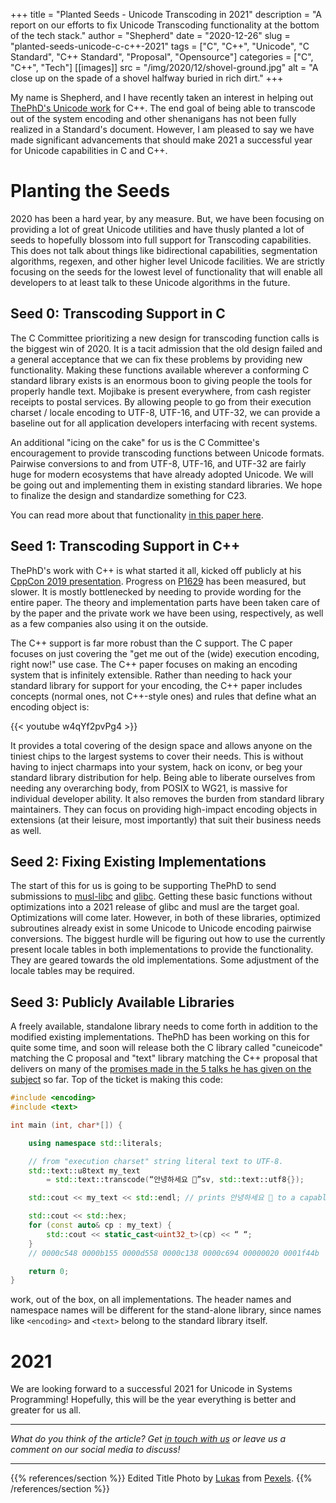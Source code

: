 +++
title = "Planted Seeds - Unicode Transcoding in 2021"
description = "A report on our efforts to fix Unicode Transcoding functionality at the bottom of the tech stack."
author = "Shepherd"
date = "2020-12-26"
slug = "planted-seeds-unicode-c-c++-2021"
tags = ["C", "C++", "Unicode", "C Standard", "C++ Standard", "Proposal", "Opensource"]
categories = ["C", "C++", "Tech"]
[[images]]
  src = "/img/2020/12/shovel-ground.jpg"
  alt = "A close up on the spade of a shovel halfway buried in rich dirt."
+++

My name is Shepherd, and I have recently taken an interest in helping out [ThePhD's Unicode work](https://thephd.github.io/portfolio/text) for C++. The end goal of being able to transcode out of the system encoding and other shenanigans has not been fully realized in a Standard's document. However, I am pleased to say we have made significant advancements that should make 2021 a successful year for Unicode capabilities in C and C++.<!--more-->




# Planting the Seeds

2020 has been a hard year, by any measure. But, we have been focusing on providing a lot of great Unicode utilities and have thusly planted a lot of seeds to hopefully blossom into full support for Transcoding capabilities. This does not talk about things like bidirectional capabilities, segmentation algorithms, regexen, and other higher level Unicode facilities. We are strictly focusing on the seeds for the lowest level of functionality that will enable all developers to at least talk to these Unicode algorithms in the future.



## Seed 0: Transcoding Support in C

The C Committee prioritizing a new design for transcoding function calls is the biggest win of 2020. It is a tacit admission that the old design failed and a general acceptance that we can fix these problems by providing new functionality. Making these functions available wherever a conforming C standard library exists is an enormous boon to giving people the tools for properly handle text. Mojibake is present everywhere, from cash register receipts to postal services. By allowing people to go from their execution charset / locale encoding to UTF-8, UTF-16, and UTF-32, we can provide a baseline out for all application developers interfacing with recent systems.

An additional "icing on the cake" for us is the C Committee's encouragement to provide transcoding functions between Unicode formats. Pairwise conversions to and from UTF-8, UTF-16, and UTF-32 are fairly huge for modern ecosystems that have already adopted Unicode. We will be going out and implementing them in existing standard libraries. We hope to finalize the design and standardize something for C23.

You can read more about that functionality [in this paper here](https://thephd.github.io/_vendor/future_cxx/papers/C%20-%20Efficient%20Character%20Conversions.html).



## Seed 1: Transcoding Support in C++

ThePhD's work with C++ is what started it all, kicked off publicly at his [CppCon 2019 presentation](https://www.youtube.com/watch?v=BdUipluIf1E). Progress on [P1629](https://wg21.link/p1629) has been measured, but slower. It is mostly bottlenecked by needing to provide wording for the entire paper. The theory and implementation parts have been taken care of by the paper and the private work we have been using, respectively, as well as a few companies also using it on the outside.

The C++ support is far more robust than the C support. The C paper focuses on just covering the "get me out of the (wide) execution encoding, right now!" use case. The C++ paper focuses on making an encoding system that is infinitely extensible. Rather than needing to hack your standard library for support for your encoding, the C++ paper includes concepts (normal ones, not C++-style ones) and rules that define what an encoding object is:

{{< youtube w4qYf2pvPg4 >}}

It provides a total covering of the design space and allows anyone on the tiniest chips to the largest systems to cover their needs. This is without having to inject charmaps into your system, hack on iconv, or beg your standard library distribution for help. Being able to liberate ourselves from needing any overarching body, from POSIX to WG21, is massive for individual developer ability. It also removes the burden from standard library maintainers. They can focus on providing high-impact encoding objects in extensions (at their leisure, most importantly) that suit their business needs as well.



## Seed 2: Fixing Existing Implementations

The start of this for us is going to be supporting ThePhD to send submissions to [musl-libc](https://musl.libc.org/) and [glibc](https://sourceware.org/git/?p=glibc.git;a=summary). Getting these basic functions without optimizations into a 2021 release of glibc and musl are the target goal. Optimizations will come later. However, in both of these libraries, optimized subroutines already exist in some Unicode to Unicode encoding pairwise conversions. The biggest hurdle will be figuring out how to use the currently present locale tables in both implementations to provide the functionality. They are geared towards the old implementations. Some adjustment of the locale tables may be required.



## Seed 3: Publicly Available Libraries

A freely available, standalone library needs to come forth in addition to the modified existing implementations. ThePhD has been working on this for quite some time, and soon will release both the C library called "cuneicode" matching the C proposal and "text" library matching the C++ proposal that delivers on many of the [promises made in the 5 talks he has given on the subject](https://www.youtube.com/watch?v=X-FLGsa8LVc&list=PLPepo5xPlNTl2bGAn6NWTEyuMVtKi5hEE) so far. Top of the ticket is making this code:


```cpp
#include <encoding>
#include <text>

int main (int, char*[]) {

	using namespace std::literals;

	// from "execution charset" string literal text to UTF-8.
	std::text::u8text my_text
		= std::text::transcode(“안녕하세요 👋”sv, std::text::utf8{});

	std::cout << my_text << std::endl; // prints 안녕하세요 👋 to a capable console

	std::cout << std::hex;
	for (const auto& cp : my_text) {
		std::cout << static_cast<uint32_t>(cp) << “ “;
	}
	// 0000c548 0000b155 0000d558 0000c138 0000c694 00000020 0001f44b

	return 0;
}
```

work, out of the box, on all implementations. The header names and namespace names will be different for the stand-alone library, since names like `<encoding>` and `<text>` belong to the standard library itself.




# 2021

We are looking forward to a successful 2021 for Unicode in Systems Programming! Hopefully, this will be the year everything is better and greater for us all.




---

_What do you think of the article? Get [in touch with us](/contact) or leave us a comment on our social media to discuss!_

---




{{% references/section %}}
Edited Title Photo by [Lukas](https://www.pexels.com/@goumbik?utm_content=attributionCopyText&utm_medium=referral&utm_source=pexels) from [Pexels](https://www.pexels.com/photo/agriculture-backyard-blur-close-up-296230/?utm_content=attributionCopyText&utm_medium=referral&utm_source=pexels).
{{% /references/section %}}
